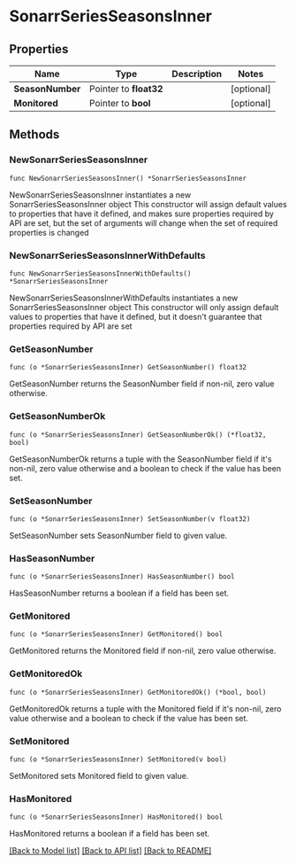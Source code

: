 # SonarrSeriesSeasonsInner

## Properties

Name | Type | Description | Notes
------------ | ------------- | ------------- | -------------
**SeasonNumber** | Pointer to **float32** |  | [optional] 
**Monitored** | Pointer to **bool** |  | [optional] 

## Methods

### NewSonarrSeriesSeasonsInner

`func NewSonarrSeriesSeasonsInner() *SonarrSeriesSeasonsInner`

NewSonarrSeriesSeasonsInner instantiates a new SonarrSeriesSeasonsInner object
This constructor will assign default values to properties that have it defined,
and makes sure properties required by API are set, but the set of arguments
will change when the set of required properties is changed

### NewSonarrSeriesSeasonsInnerWithDefaults

`func NewSonarrSeriesSeasonsInnerWithDefaults() *SonarrSeriesSeasonsInner`

NewSonarrSeriesSeasonsInnerWithDefaults instantiates a new SonarrSeriesSeasonsInner object
This constructor will only assign default values to properties that have it defined,
but it doesn't guarantee that properties required by API are set

### GetSeasonNumber

`func (o *SonarrSeriesSeasonsInner) GetSeasonNumber() float32`

GetSeasonNumber returns the SeasonNumber field if non-nil, zero value otherwise.

### GetSeasonNumberOk

`func (o *SonarrSeriesSeasonsInner) GetSeasonNumberOk() (*float32, bool)`

GetSeasonNumberOk returns a tuple with the SeasonNumber field if it's non-nil, zero value otherwise
and a boolean to check if the value has been set.

### SetSeasonNumber

`func (o *SonarrSeriesSeasonsInner) SetSeasonNumber(v float32)`

SetSeasonNumber sets SeasonNumber field to given value.

### HasSeasonNumber

`func (o *SonarrSeriesSeasonsInner) HasSeasonNumber() bool`

HasSeasonNumber returns a boolean if a field has been set.

### GetMonitored

`func (o *SonarrSeriesSeasonsInner) GetMonitored() bool`

GetMonitored returns the Monitored field if non-nil, zero value otherwise.

### GetMonitoredOk

`func (o *SonarrSeriesSeasonsInner) GetMonitoredOk() (*bool, bool)`

GetMonitoredOk returns a tuple with the Monitored field if it's non-nil, zero value otherwise
and a boolean to check if the value has been set.

### SetMonitored

`func (o *SonarrSeriesSeasonsInner) SetMonitored(v bool)`

SetMonitored sets Monitored field to given value.

### HasMonitored

`func (o *SonarrSeriesSeasonsInner) HasMonitored() bool`

HasMonitored returns a boolean if a field has been set.


[[Back to Model list]](../README.md#documentation-for-models) [[Back to API list]](../README.md#documentation-for-api-endpoints) [[Back to README]](../README.md)


